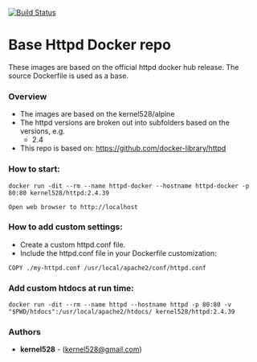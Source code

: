 [![Build Status](http://drone.kernelsanders.biz:81/api/badges/kernel528/httpd-docker/status.svg)](http://drone.kernelsanders.biz:81/kernel528/httpd-docker)

# Base Httpd Docker repo

These images are based on the official httpd docker hub release. The source Dockerfile is used as a base.

### Overview
* The images are based on the kernel528/alpine 
* The httpd versions are broken out into subfolders based on the versions, e.g.
    * 2.4
* This repo is based on:  https://github.com/docker-library/httpd

### How to start:
```
docker run -dit --rm --name httpd-docker --hostname httpd-docker -p 80:80 kernel528/httpd:2.4.39
```
```
Open web browser to http://localhost
```

### How to add custom settings:
* Create a custom httpd.conf file.
* Include the httpd.conf file in your Dockerfile customization:
```
COPY ./my-httpd.conf /usr/local/apache2/conf/httpd.conf
```

### Add custom htdocs at run time:
```
docker run -dit --rm --name httpd --hostname httpd -p 80:80 -v "$PWD/htdocs":/usr/local/apache2/htdocs/ kernel528/httpd:2.4.39
```

### Authors
* **kernel528** - (kernel528@gmail.com)

